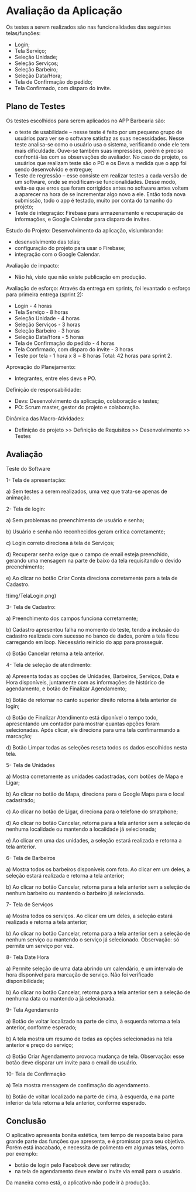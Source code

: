 # Avaliação da Aplicação

Os testes a serem realizados são nas funcionalidades das seguintes telas/funções:
- Login;
- Tela Serviço;
- Seleção Unidade;
- Seleção Serviços;
- Seleção Barbeiro;
- Seleção Data/Hora;
- Tela de Confirmação do pedido;
- Tela Confirmado, com disparo do invite.

## Plano de Testes

Os testes escolhidos para serem aplicados no APP Barbearia são:
- o teste de usabilidade – nesse teste é feito por um pequeno grupo de usuários para ver se o software satisfaz as suas necessidades.  Nesse teste analisa-se como o usuário usa o sistema, verificando onde ele tem mais dificuldade. Ouve-se também suas impressões, porém é preciso confrontá-las com as observações do avaliador. No caso do projeto, os usuários que realizam teste são o PO e os Devs a medida que o app foi sendo desenvolvido e entregue;
- Teste de regressão – esse consiste em realizar testes a cada versão de um software, onde se modificam-se funcionalidades. Desse modo, evita-se que erros que foram corrigidos antes no software antes voltem a aparecer na hora de se incrementar algo novo a ele. Então toda nova submissão, todo o app é testado, muito por conta do tamanho do projeto;
- Teste de integração: Firebase para armazenamento e recuperação de informações, e Google Calendar para disparo de invites.

Estudo do Projeto:
Desenvolvimento da aplicação, vislumbrando:
- desenvolvimento das telas;
- configuração do projeto para usar o Firebase;
- integração com o Google Calendar.

Avaliação de impacto:
- Não há, visto que não existe publicação em produção.

Avaliação de esforço:
Através da entrega em sprints, foi levantado o esforço para primeira entrega (sprint 2):
- Login - 4 horas
- Tela Serviço - 8 horas
- Seleção Unidade - 4 horas
- Seleção Serviços - 3 horas
- Seleção Barbeiro - 3 horas
- Seleção Data/Hora - 5 horas
- Tela de Confirmação do pedido - 4 horas
- Tela Confirmado, com disparo do invite - 3 horas 
- Teste por tela - 1 hora x 8 = 8 horas
Total: 42 horas para sprint 2.

Aprovação do Planejamento:
- Integrantes, entre eles devs e PO.

Definição de responsabilidade:
- Devs: Desenvolvimento da aplicação, colaboração e testes;
- PO: Scrum master, gestor do projeto e colaboração.

Dinâmica das Macro-Atividades:
- Definição de projeto >> Definição de Requisitos >> Desenvolvimento >> Testes

## Avaliação

Teste do Software

1- Tela de apresentação:

a) Sem testes a serem realizados, uma vez que trata-se apenas de animação.

2- Tela de login: 

a) Sem problemas no preenchimento de usuário e senha;

b) Usuário e senha não reconhecidos geram crítica corretamente;

c) Login correto direciona à tela de Serviços;

d) Recuperar senha exige que o campo de email esteja preenchido, gerando uma mensagem na parte de baixo da tela requisitando o devido preenchimento;

e) Ao clicar no botão Criar Conta direciona corretamente para a tela de Cadastro.

!(img/TelaLogin.png)

3- Tela de Cadastro:

a) Preenchimento dos campos funciona corretamente;

b) Cadastro apresentou falha no momento do teste, tendo a inclusão do cadastro realizada com sucesso no banco de dados, porém a tela ficou carregando em loop. Necessário reinício do app para prosseguir.

c) Botão Cancelar retorna a tela anterior.

4- Tela de seleção de atendimento:

a) Apresenta todas as opções de Unidades, Barbeiros, Serviços, Data e Hora disponíveis, juntamente com as informações de histórico de agendamento, e botão de Finalizar Agendamento;

b) Botão de retornar no canto superior direito retorna à tela anterior de login;

c) Botão de Finalizar Atendimento está diponível o tempo todo, apresentando um contador para mostrar quantas opções foram selecionadas. Após clicar, ele direciona para uma tela confimarmando a marcação;

d) Botão Limpar todas as seleções reseta todos os dados escolhidos nesta tela.

5- Tela de Unidades

a) Mostra corretamente as unidades cadastradas, com botões de Mapa e Ligar;

b) Ao clicar no botão de Mapa, direciona para o Google Maps para o local cadastrado;

c) Ao clicar no botão de Ligar, direciona para o telefone do smatphone;

d) Ao clicar no botão Cancelar, retorna para a tela anterior sem a seleção de nenhuma localidade ou mantendo a localidade já selecionada;

e) Ao clicar em uma das unidades, a seleção estará realizada e retorna a tela anterior.

6- Tela de Barbeiros

a) Mostra todos os barbeiros disponíveis com foto. Ao clicar em um deles, a seleção estará realizada e retorna a tela anterior;

b) Ao clicar no botão Cancelar, retorna para a tela anterior sem a seleção de nenhum barbeiro ou mantendo o barbeiro já selecionado.

7- Tela de Serviços

a) Mostra todos os serviços. Ao clicar em um deles, a seleção estará realizada e retorna a tela anterior;

b) Ao clicar no botão Cancelar, retorna para a tela anterior sem a seleção de nenhum serviço ou mantendo o serviço já selecionado. Observação: só permite um serviço por vez.

8- Tela Date Hora

a) Permite seleção de uma data abrindo um calendário, e um intervalo de hora disponível para marcação de serviço. Não foi verificado disponibilidade;

b) Ao clicar no botão Cancelar, retorna para a tela anterior sem a seleção de nenhuma data ou mantendo a já selecionada.

9- Tela Agendamento

a) Botão de voltar localizado na parte de cima, à esquerda retorna a tela anterior, conforme esperado;

b) A tela mostra um resumo de todas as opções selecionadas na tela anterior e preço do serviço;

c) Botão Criar Agendamento provoca mudança de tela. Observação: esse botão deve disparar um invite para o email do usuário.

10- Tela de Confirmação

a) Tela mostra mensagem de confimação do agendamento.

b) Botão de voltar localizado na parte de cima, à esquerda, e na parte inferior da tela retorna a tela anterior, conforme esperado.

## Conclusão

O aplicativo apresenta bonita estética, tem tempo de resposta baixo para grande parte das funções que apresenta, e é promissor para seu objetivo. Porém está inacabado, e necessita de polimento em algumas telas, como por exemplo:
- botão de login pelo Facebook deve ser retirado;
- na tela de agendamento deve enviar o invite via email para o usuário.

Da maneira como está, o aplicativo não pode ir à produção.
